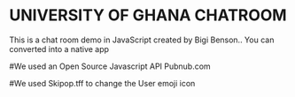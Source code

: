 # UNIVERSITY OF GHANA CHATROOM


This is a  chat room demo in JavaScript created by Bigi Benson.. You can converted into a native app

#We used an Open Source Javascript API Pubnub.com

#We used Skipop.tff to change the User emoji icon


